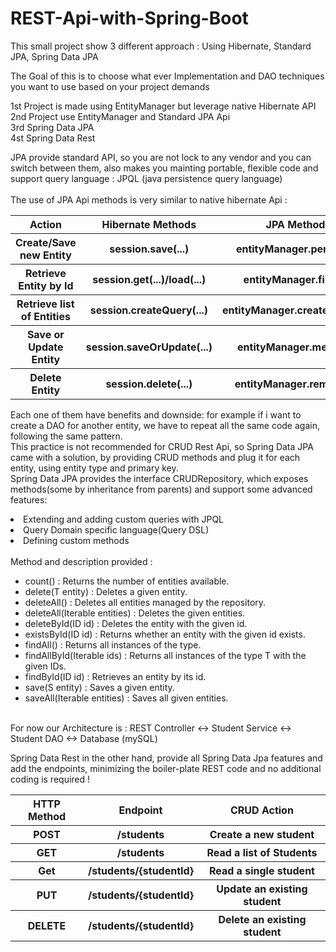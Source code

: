 # REST-Api-with-Spring-Boot
This small project show 3 different approach : Using Hibernate, Standard JPA, Spring Data JPA

The Goal of this is to choose what ever Implementation and DAO techniques you want to use based on your project demands

1st Project is made using EntityManager but leverage native Hibernate API
</br>
2nd Project use EntityManager and Standard JPA Api
</br>
3rd Spring Data JPA
</br>
4st Spring Data Rest
</br>

JPA provide standard API, so you are not lock to any vendor and you can switch between them, also makes you mainting portable, flexible code and support query language : JPQL (java persistence query language)   
</br>
The use of JPA Api methods is very similar to native hibernate Api :
    
<table>
  <tr>
    <th>Action</th>
    <th>Hibernate Methods</th>
    <th>JPA Methods</th>
  </tr>
  
  <tr>
    <th>Create/Save new Entity</th>
    <th>session.save(...)</th>
    <th>entityManager.persist(...)</th>
  </tr>
  
  <tr>
    <th>Retrieve Entity by Id</th>
    <th>session.get(...)/load(...)</th>
    <th>entityManager.find(...)</th>
  </tr>
  
  <tr>
    <th>Retrieve list of Entities</th>
    <th>session.createQuery(...)</th>
    <th>entityManager.createQuery(...)</th>
  </tr>
  
  <tr>
    <th>Save or Update Entity</th>
    <th>session.saveOrUpdate(...)</th>
    <th>entityManager.merge(...)</th>
  </tr>
  
  <tr>
    <th>Delete Entity</th>
    <th>session.delete(...)</th>
    <th>entityManager.remove(...)</th>
  </tr>
  
</table>

Each one of them have benefits and downside: for example if i want to create a DAO for another entity, we have to repeat all the same code again, following the same pattern.
</br>
This practice is not recommended for CRUD Rest Api, so Spring Data JPA came with a solution, by providing CRUD methods and plug it for each entity, using entity type and primary key.
</br>
Spring Data JPA provides the interface CRUDRepository, which exposes methods(some by inheritance from parents) and support some advanced features:
    <li>Extending and adding custom queries with JPQL</li>
    <li>Query Domain specific language(Query DSL)</li>
    <li>Defining custom methods</li>
</br>
Method and description provided :
<ul>
<li>count() : Returns the number of entities available.</li>
<li>delete(T entity) : Deletes a given entity.</li>
<li>deleteAll() : Deletes all entities managed by the repository.</li>
<li>deleteAll(Iterable<? extends T> entities) : Deletes the given entities.</li>
<li>deleteById(ID id) : Deletes the entity with the given id.</li>
<li>existsById(ID id) : Returns whether an entity with the given id exists.</li>
<li>findAll() : Returns all instances of the type.</li>
<li>findAllById(Iterable<ID> ids) : Returns all instances of the type T with the given IDs.</li>
<li>findById(ID id) : Retrieves an entity by its id.</li>
<li>save(S entity) : Saves a given entity.</li>
<li>saveAll(Iterable entities) : Saves all given entities.</li>
</ul>

</br>
For now our Architecture is : REST Controller <-> Student Service <-> Student DAO <-> Database (mySQL)
</br>

Spring Data Rest in the other hand, provide all Spring Data Jpa features and add the endpoints, minimizing the boiler-plate REST code and no additional coding is required ! 
</br>
<table>
<tr>
    <th>HTTP Method</th>
    <th>Endpoint</th>
    <th>CRUD Action</th>
</tr>

<tr>
    <th>POST</th>
    <th>/students</th>
    <th>Create a new student</th>
</tr>

<tr>
    <th>GET</th>
    <th>/students</th>
    <th>Read a list of Students</th>
</tr>

<tr>
    <th>Get</th>
    <th>/students/{studentId}</th>
    <th>Read a single student</th>
</tr>

<tr>
    <th>PUT</th>
    <th>/students/{studentId}</th>
    <th>Update an existing student</th>
</tr>

<tr>
    <th>DELETE</th>
    <th>/students/{studentId}</th>
    <th>Delete an existing student</th>
</tr>

</table>





